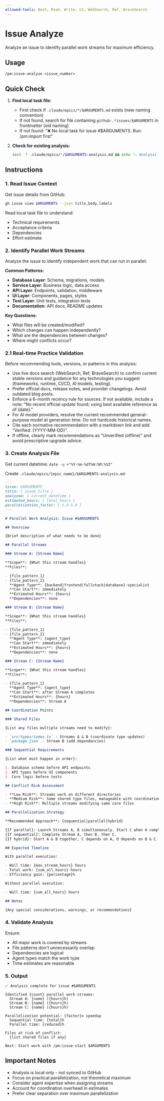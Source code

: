 ```yaml
---
allowed-tools: Bash, Read, Write, LS, WebSearch, Ref, BraveSearch
---
```


# Issue Analyze

Analyze an issue to identify parallel work streams for maximum efficiency.

## Usage

```
/pm:issue-analyze <issue_number>
```

## Quick Check

1. **Find local task file:**

   - First check if `.claude/epics/*/$ARGUMENTS.md` exists (new naming convention)
   - If not found, search for file containing `github:.*issues/$ARGUMENTS` in frontmatter (old naming)
   - If not found: "❌ No local task for issue #$ARGUMENTS. Run: /pm:import first"

2. **Check for existing analysis:**
   ```bash
   test -f .claude/epics/*/$ARGUMENTS-analysis.md && echo "⚠️ Analysis already exists. Overwrite? (yes/no)"
   ```

## Instructions

### 1. Read Issue Context

Get issue details from GitHub:

```bash
gh issue view $ARGUMENTS --json title,body,labels
```

Read local task file to understand:

- Technical requirements
- Acceptance criteria
- Dependencies
- Effort estimate

### 2. Identify Parallel Work Streams

Analyze the issue to identify independent work that can run in parallel:

**Common Patterns:**

- **Database Layer**: Schema, migrations, models
- **Service Layer**: Business logic, data access
- **API Layer**: Endpoints, validation, middleware
- **UI Layer**: Components, pages, styles
- **Test Layer**: Unit tests, integration tests
- **Documentation**: API docs, README updates

**Key Questions:**

- What files will be created/modified?
- Which changes can happen independently?
- What are the dependencies between changes?
- Where might conflicts occur?

### 2.1 Real-time Practice Validation

Before recommending tools, versions, or patterns in this analysis:

- Use live docs search (WebSearch, Ref, BraveSearch) to confirm current stable versions and guidance for any technologies you suggest (frameworks, runtime, CI/CD, AI models, testing).
- Prefer official docs, release notes, and provider changelogs. Avoid outdated blog posts.
- Enforce a 6-month recency rule for sources. If not available, include a note: "No recent official update found; using best available reference as of {date}."
- For AI model providers, resolve the current recommended general-purpose model at generation time. Do not hardcode historical names.
- Cite each normative recommendation with a markdown link and add "Verified: {YYYY-MM-DD}".
- If offline, clearly mark recommendations as "Unverified (offline)" and avoid prescriptive upgrade advice.

### 3. Create Analysis File

Get current datetime: `date -u +"%Y-%m-%dT%H:%M:%SZ"`

Create `.claude/epics/{epic_name}/$ARGUMENTS-analysis.md`:

```markdown
---
issue: $ARGUMENTS
title: { issue_title }
analyzed: { current_datetime }
estimated_hours: { total_hours }
parallelization_factor: { 1.0-5.0 }
---

# Parallel Work Analysis: Issue #$ARGUMENTS

## Overview

{Brief description of what needs to be done}

## Parallel Streams

### Stream A: {Stream Name}

**Scope**: {What this stream handles}
**Files**:

- {file_pattern_1}
- {file_pattern_2}
  **Agent Type**: {backend|frontend|fullstack|database}-specialist
  **Can Start**: immediately
  **Estimated Hours**: {hours}
  **Dependencies**: none

### Stream B: {Stream Name}

**Scope**: {What this stream handles}
**Files**:

- {file_pattern_1}
- {file_pattern_2}
  **Agent Type**: {agent_type}
  **Can Start**: immediately
  **Estimated Hours**: {hours}
  **Dependencies**: none

### Stream C: {Stream Name}

**Scope**: {What this stream handles}
**Files**:

- {file_pattern_1}
  **Agent Type**: {agent_type}
  **Can Start**: after Stream A completes
  **Estimated Hours**: {hours}
  **Dependencies**: Stream A

## Coordination Points

### Shared Files

{List any files multiple streams need to modify}:

- `src/types/index.ts` - Streams A & B (coordinate type updates)
- `package.json` - Stream B (add dependencies)

### Sequential Requirements

{List what must happen in order}:

1. Database schema before API endpoints
2. API types before UI components
3. Core logic before tests

## Conflict Risk Assessment

- **Low Risk**: Streams work on different directories
- **Medium Risk**: Some shared type files, manageable with coordination
- **High Risk**: Multiple streams modifying same core files

## Parallelization Strategy

**Recommended Approach**: {sequential|parallel|hybrid}

{If parallel}: Launch Streams A, B simultaneously. Start C when A completes.
{If sequential}: Complete Stream A, then B, then C.
{If hybrid}: Start A & B together, C depends on A, D depends on B & C.

## Expected Timeline

With parallel execution:

- Wall time: {max_stream_hours} hours
- Total work: {sum_all_hours} hours
- Efficiency gain: {percentage}%

Without parallel execution:

- Wall time: {sum_all_hours} hours

## Notes

{Any special considerations, warnings, or recommendations}
```

### 4. Validate Analysis

Ensure:

- All major work is covered by streams
- File patterns don't unnecessarily overlap
- Dependencies are logical
- Agent types match the work type
- Time estimates are reasonable

### 5. Output

```
✅ Analysis complete for issue #$ARGUMENTS

Identified {count} parallel work streams:
  Stream A: {name} ({hours}h)
  Stream B: {name} ({hours}h)
  Stream C: {name} ({hours}h)

Parallelization potential: {factor}x speedup
  Sequential time: {total}h
  Parallel time: {reduced}h

Files at risk of conflict:
  {list shared files if any}

Next: Start work with /pm:issue-start $ARGUMENTS
```

## Important Notes

- Analysis is local only - not synced to GitHub
- Focus on practical parallelization, not theoretical maximum
- Consider agent expertise when assigning streams
- Account for coordination overhead in estimates
- Prefer clear separation over maximum parallelization
